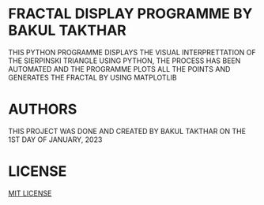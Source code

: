 # FRACTAL DISPLAY PROGRAMME BY BAKUL TAKTHAR
THIS PYTHON PROGRAMME DISPLAYS THE VISUAL INTERPRETTATION OF THE SIERPINSKI TRIANGLE USING PYTHON, THE PROCESS HAS BEEN AUTOMATED AND THE PROGRAMME PLOTS ALL THE POINTS AND GENERATES THE FRACTAL BY USING MATPLOTLIB

# AUTHORS
THIS PROJECT WAS DONE AND CREATED BY BAKUL TAKTHAR ON THE 1ST DAY OF JANUARY, 2023

# LICENSE
[MIT LICENSE](LICENSE)
